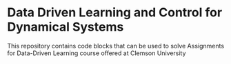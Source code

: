 # Data Driven Learning and Control for Dynamical Systems
This repository contains code blocks that can be used to solve Assignments for Data-Driven Learning course offered at Clemson University
